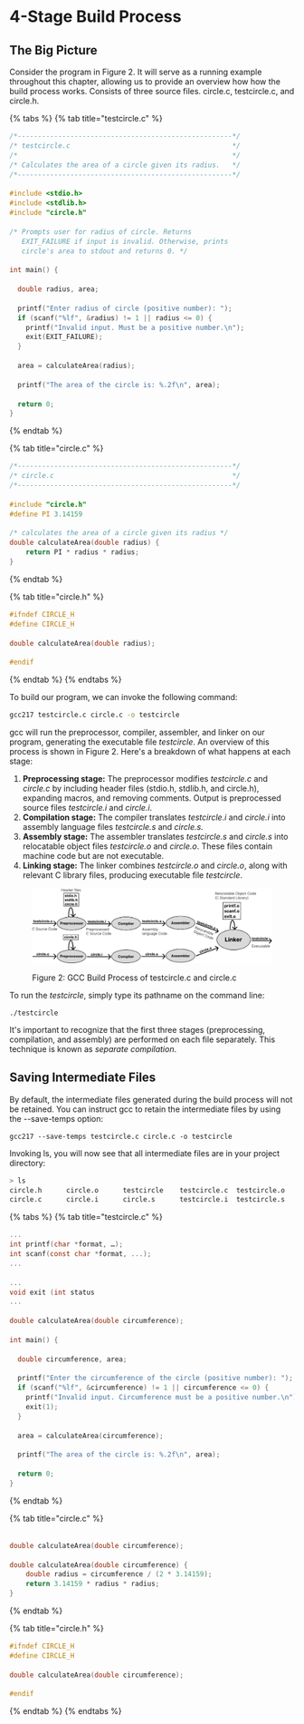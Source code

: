 # 4-Stage Build Process



## The Big Picture

Consider the program in Figure 2. It will serve as a running example throughout this chapter, allowing us to provide an overview how how the build process works. Consists of three source files. circle.c, testcircle.c, and circle.h.&#x20;

{% tabs %}
{% tab title="testcircle.c" %}
```c
/*-----------------------------------------------------*/
/* testcircle.c                                        */
/*                                                     */
/* Calculates the area of a circle given its radius.   */                                   */ 
/*-----------------------------------------------------*/
 
#include <stdio.h>
#include <stdlib.h> 
#include "circle.h" 

/* Prompts user for radius of circle. Returns 
   EXIT_FAILURE if input is invalid. Otherwise, prints 
   circle's area to stdout and returns 0. */  
   
int main() {

  double radius, area; 

  printf("Enter radius of circle (positive number): ");
  if (scanf("%lf", &radius) != 1 || radius <= 0) {
    printf("Invalid input. Must be a positive number.\n");
    exit(EXIT_FAILURE);
  }

  area = calculateArea(radius);

  printf("The area of the circle is: %.2f\n", area);

  return 0;
}

```
{% endtab %}

{% tab title="circle.c" %}
```c
/*-----------------------------------------------------*/
/* circle.c                                            */                                                               */ 
/*-----------------------------------------------------*/

#include "circle.h"
#define PI 3.14159

/* calculates the area of a circle given its radius */
double calculateArea(double radius) {
    return PI * radius * radius;
}

```
{% endtab %}

{% tab title="circle.h" %}
```c
#ifndef CIRCLE_H
#define CIRCLE_H

double calculateArea(double radius);

#endif
```
{% endtab %}
{% endtabs %}

To build our program, we can invoke the following command:

```bash
gcc217 testcircle.c circle.c -o testcircle
```

gcc will run the preprocessor, compiler, assembler, and linker on our program, generating the executable file _testcircle_. An overview of this process is shown in Figure 2. Here's a breakdown of what happens at each stage:

1. **Preprocessing stage:** The preprocessor modifies _testcircle.c_ and _circle.c_ by including header files (stdio.h, stdlib.h, and circle.h), expanding macros, and removing comments. Output is preprocessed source files _testcircle.i_ and _circle.i_. &#x20;
2. **Compilation stage:** The compiler translates _testcircle.i_ and _circle.i_ into assembly language files _testcircle.s_ and _circle.s._&#x20;
3. **Assembly stage:** The assembler translates _testcircle.s_ and _circle.s_ into relocatable object files _testcircle.o_ and _circle.o_. These files contain machine code but are not executable.&#x20;
4. **Linking stage:** The linker combines _testcircle.o_ and _circle.o_, along with relevant C library files, producing executable file _testcircle_.&#x20;

<figure><img src="../../.gitbook/assets/Group 63.png" alt=""><figcaption><p>Figure 2: GCC Build Process of testcircle.c and circle.c</p></figcaption></figure>

To run the _testcircle_, simply type its pathname on the command line:

```
./testcircle
```

It's important to recognize that the first three stages (preprocessing, compilation, and assembly) are performed on each file separately. This technique is known as _separate compilation_.&#x20;

## Saving Intermediate Files

By default, the intermediate files generated during the build process will not be retained. You can instruct gcc to retain the intermediate files by using the --save-temps option:

```
gcc217 --save-temps testcircle.c circle.c -o testcircle
```

Invoking ls, you will now see that all intermediate files are in your project directory:

```bash
> ls
circle.h      circle.o      testcircle    testcircle.c  testcircle.o
circle.c      circle.i      circle.s      testcircle.i  testcircle.s 
```





&#x20;

{% tabs %}
{% tab title="testcircle.c" %}
```c
...
int printf(char *format, …);
int scanf(const char *format, ...);
...

...
void exit (int status
...

double calculateArea(double circumference);

int main() {

  double circumference, area;

  printf("Enter the circumference of the circle (positive number): ");
  if (scanf("%lf", &circumference) != 1 || circumference <= 0) { 
    printf("Invalid input. Circumference must be a positive number.\n");
    exit(1);
  }

  area = calculateArea(circumference);

  printf("The area of the circle is: %.2f\n", area);

  return 0;
}

```
{% endtab %}

{% tab title="circle.c" %}
```c

double calculateArea(double circumference);

double calculateArea(double circumference) {
    double radius = circumference / (2 * 3.14159);
    return 3.14159 * radius * radius;
}

```
{% endtab %}

{% tab title="circle.h" %}
```c
#ifndef CIRCLE_H
#define CIRCLE_H

double calculateArea(double circumference);

#endif
```
{% endtab %}
{% endtabs %}
